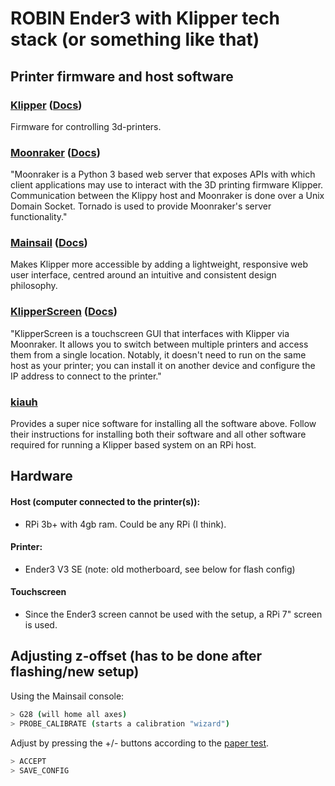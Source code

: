 # ROBIN Ender3 with Klipper tech stack (or something like that)

## Printer firmware and host software

### [Klipper](https://github.com/Klipper3d/klipper) ([Docs](https://www.klipper3d.org))
Firmware for controlling 3d-printers.

### [Moonraker](https://github.com/Arksine/moonraker) ([Docs](https://moonraker.readthedocs.io/en/latest/))
"Moonraker is a Python 3 based web server that exposes APIs with which client
applications may use to interact with the 3D printing firmware Klipper.
Communication between the Klippy host and Moonraker is done over a Unix Domain
Socket. Tornado is used to provide Moonraker's server functionality."

### [Mainsail](https://github.com/mainsail-crew/mainsail) ([Docs](https://docs.mainsail.xyz/setup/getting-started))
Makes Klipper more accessible by adding a lightweight, responsive web user
interface, centred around an intuitive and consistent design philosophy.

### [KlipperScreen](https://github.com/KlipperScreen/KlipperScreen) ([Docs](https://klipperscreen.github.io/KlipperScreen/))
"KlipperScreen is a touchscreen GUI that interfaces with Klipper via Moonraker.
It allows you to switch between multiple printers and access them from a
single location. Notably, it doesn't need to run on the same host as your
printer; you can install it on another device and configure the IP address to
connect to the printer."

### [kiauh](https://github.com/dw-0/kiauh?tab=readme-ov-file)
Provides a super nice software for installing all the software above. Follow
their instructions for installing both their software and all other software
required for running a Klipper based system on an RPi host.

## Hardware

#### Host (computer connected to the printer(s)):
- RPi 3b+ with 4gb ram. Could be any RPi (I think).

#### Printer:
- Ender3 V3 SE (note: old motherboard, see below for flash config)

#### Touchscreen
- Since the Ender3 screen cannot be used with the setup, a RPi 7" screen is used.

## Adjusting z-offset (has to be done after flashing/new setup)

Using the Mainsail console:
```bash
> G28 (will home all axes)
> PROBE_CALIBRATE (starts a calibration "wizard")
```
Adjust by pressing the +/- buttons according to the [paper test](https://www.klipper3d.org/Bed_Level.html#the-paper-test).
```bash
> ACCEPT
> SAVE_CONFIG
```
